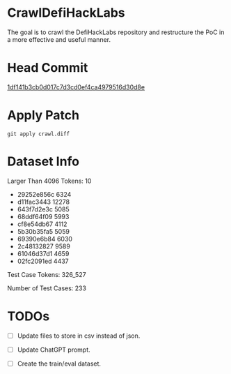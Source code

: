 # CrawlDefiHackLabs
The goal is to crawl the DefiHackLabs repository and restructure the PoC in a more effective and useful manner.

# Head Commit
[1df141b3cb0d017c7d3cd0ef4ca4979516d30d8e](https://github.com/SunWeb3Sec/DeFiHackLabs/tree/1df141b3cb0d017c7d3cd0ef4ca4979516d30d8e)

# Apply Patch
```
git apply crawl.diff
```

# Dataset Info
Larger Than 4096 Tokens: 10

- 29252e856c 6324
- d11fac3443 12278
- 643f7d2e3c 5085
- 68ddf64f09 5993
- cf8e54db67 4112
- 5b30b35fa5 5059
- 69390e6b84 6030
- 2c48132827 9589
- 61046d37d1 4659
- 02fc2091ed 4437

Test Case Tokens: 326_527

Number of Test Cases: 233

# TODOs
- [ ] Update files to store in csv instead of json.
- [ ] Update ChatGPT prompt.
- [ ] Create the train/eval dataset.

